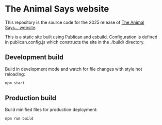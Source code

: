 # The Animal Says website

This repository is the source code for the 2025 release of [The Animal Says... website](https://theanimalsays.com/).

This is a static site built using [Publican](https://publican.dev/) and [esbuild](https://esbuild.github.io/). Configuration is defined in publican.config.js which constructs the site in the ./build/ directory.


## Development build

Build in development mode and watch for file changes with style hot reloading:

```bash
npm start
```


## Production build

Build minified files for production deployment:

```bash
npm run build
```
